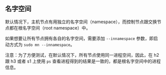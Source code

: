 ## 名字空间
默认情况下，主机节点有用独立的名字空间（namespace），而控制节点跟交换节点都在根名字空间（root namespace）中。

如果想要让所有节点拥有各自的名字空间，需要添加 `--innamespace` 参数，即启动方式为 `sudo mn --innamespace`。

注意：为了方便测试，在默认情况下，所有节点使用同一进程空间，因此，在 h2 跟 h3 或者 s1 上使用 `ps` 查看进程得到的结果是一致的，都是根名字空间中的进程信息。
